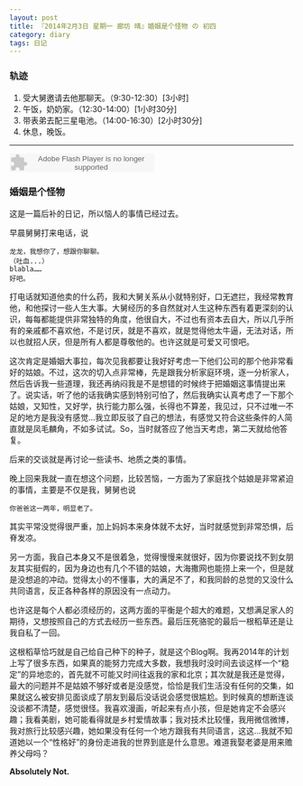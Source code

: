 ```yaml
---
layout: post
title: 『2014年2月3日 星期一 廊坊 晴』婚姻是个怪物 の 初四
category: diary
tags: 日记
---
```

### **轨迹**
1. 受大舅邀请去他那聊天。（9:30-12:30）[3小时]
2. 午饭，奶奶家。（12:30-14:00）[1小时30分]
3. 带表弟去配三星电池。（14:00-16:30）[2小时30分]
4. 休息，晚饭。

- - -
<embed src="http://www.xiami.com/widget/165819_1770059637/singlePlayer.swf" type="application/x-shockwave-flash" width="257" height="33" wmode="transparent">

### **婚姻是个怪物**
这是一篇后补的日记，所以恼人的事情已经过去。

早晨舅舅打来电话，说

    龙龙，我想你了，想跟你聊聊。
    （吐血...）
    blabla……
    好吧。
    
打电话就知道他卖的什么药，我和大舅关系从小就特别好，口无遮拦，我经常教育他，和他探讨一些人生大事。大舅经历的多自然就对人生这种东西有着更深刻的认识，每每都能提供非常独特的角度，他很自大，不过也有资本去自大，所以几乎所有的亲戚都不喜欢他，不是讨厌，就是不喜欢，就是觉得他太牛逼，无法对话，所以也就招人厌，但是所有人都是尊敬他的。也许这就是可爱又可恨吧。

这次肯定是婚姻大事拉，每次见我都要让我好好考虑一下他们公司的那个他非常看好的姑娘。不过，这次的切入点非常棒，先是跟我分析家庭环境，逐一分析家人，然后告诉我一些道理，我还再纳闷我是不是想错的时候终于把婚姻这事情提出来了。说实话，听了他的话我确实感到特别可怕了，然后我确实认真考虑了一下那个姑娘，又知性，又好学，执行能力那么强，长得也不算差，我见过，只不过唯一不足的地方是我没有感觉...我立即反驳了自己的想法，有感觉又符合这些条件的人简直就是凤毛麟角，不如多试试。So，当时就答应了他当天考虑，第二天就给他答复。

后来的交谈就是再讨论一些读书、地质之类的事情。

晚上回来我就一直在想这个问题，比较苦恼，一方面为了家庭找个姑娘是非常紧迫的事情，主要是不仅是我，舅舅也说

    你爸爸这一两年，明显老了。
    
其实平常没觉得很严重，加上妈妈本来身体就不太好，当时就感觉到非常恐惧，后脊发凉。

另一方面，我自己本身又不是很着急，觉得慢慢来就很好，因为你要说找不到女朋友其实挺假的，因为身边也有几个不错的姑娘，大海撒网也能捞上来一个，但是就是没想追的冲动。觉得太小的不懂事，大的满足不了，和我同龄的总觉的又没什么共同语言，反正各种各样的原因没有一点动力。

也许这是每个人都必须经历的，这两方面的平衡是个超大的难题，又想满足家人的期待，又想按照自己的方式去经历一些东西。最后压死骆驼的最后一根稻草还是让我自私了一回。

这根稻草恰巧就是自己给自己种下的种子，就是这个Blog啊。我再2014年的计划上写了很多东西，如果真的能努力完成大多数，我想我时没时间去谈这样一个“稳定”的异地恋的，首先就不可能又时间往返我的家和北京；其次就是我还是觉得，最大的问题并不是姑娘不够好或者是没感觉，恰恰是我们生活没有任何的交集，如果就这么被安排见面谈成了朋友到最后没话说会感觉很尴尬。到时候真的想断连谈没谈都不清楚，感觉很怪。我喜欢漫画，听起来有点小孩，但是她肯定不会感兴趣；我看美剧，她可能看得就是乡村爱情故事；我对技术比较懂，我用微信微博，我对旅行比较感兴趣，她如果没有任何一个地方跟我有共同语言，这这...我就不知道她以一个“性格好”的身份走进我的世界到底是什么意思。难道我娶老婆是用来赡养父母吗？

**Absolutely Not.**

